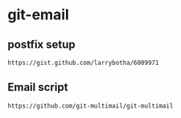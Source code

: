 # git-email

## postfix setup ##
    https://gist.github.com/larrybotha/6009971

## Email script
    https://github.com/git-multimail/git-multimail